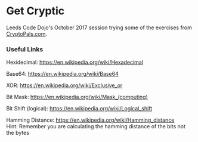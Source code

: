 # Get Cryptic

Leeds Code Dojo's October 2017 session trying some of the exercises from [CryptoPals.com](http://cryptopals.com/).

### Useful Links

Hexidecimal: https://en.wikipedia.org/wiki/Hexadecimal

Base64: https://en.wikipedia.org/wiki/Base64

XOR: https://en.wikipedia.org/wiki/Exclusive_or

Bit Mask: https://en.wikipedia.org/wiki/Mask_(computing)

Bit Shift (logical): https://en.wikipedia.org/wiki/Logical_shift

Hamming Distance: https://en.wikipedia.org/wiki/Hamming_distance  
Hint: Remember you are calculating the hamming distance of the bits not the bytes
